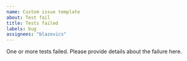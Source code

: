 ```yaml
---
name: Custom issue template
about: Test fail
title: Tests failed
labels: bug
assignees: "blazovics"
---
```


One or more tests failed. Please provide details about the failure here.
